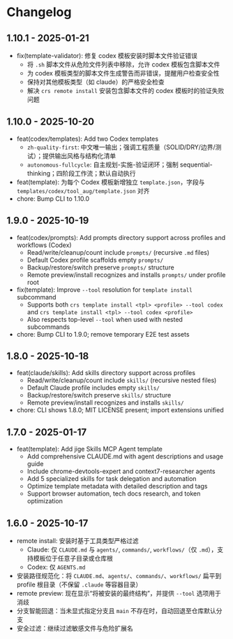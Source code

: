 # Changelog

## 1.10.1 - 2025-01-21

- fix(template-validator): 修复 codex 模板安装时脚本文件验证错误
  - 将 `.sh` 脚本文件从危险文件列表中移除，允许 codex 模板包含脚本文件
  - 为 codex 模板类型的脚本文件生成警告而非错误，提醒用户检查安全性
  - 保持对其他模板类型（如 claude）的严格安全检查
  - 解决 `crs remote install` 安装包含脚本文件的 codex 模板时的验证失败问题

## 1.10.0 - 2025-10-20

- feat(codex/templates): Add two Codex templates
  - `zh-quality-first`: 中文唯一输出；强调工程质量（SOLID/DRY/边界/测试）；提供输出风格与结构化清单
  - `autonomous-fullcycle`: 自主规划-实施-验证闭环；强制 sequential-thinking；四阶段工作流；默认自动执行
- feat(template): 为每个 Codex 模板新增独立 `template.json`，字段与 `templates/codex/tool_aug/template.json` 对齐
- chore: Bump CLI to 1.10.0

## 1.9.0 - 2025-10-19

- feat(codex/prompts): Add prompts directory support across profiles and workflows (Codex)
  - Read/write/cleanup/count include `prompts/` (recursive `.md` files)
  - Default Codex profile scaffolds empty `prompts/`
  - Backup/restore/switch preserve `prompts/` structure
  - Remote preview/install recognizes and installs `prompts/` under profile root
- fix(template): Improve `--tool` resolution for `template install` subcommand
  - Supports both `crs template install <tpl> <profile> --tool codex` and `crs template install <tpl> --tool codex <profile>`
  - Also respects top-level `--tool` when used with nested subcommands
- chore: Bump CLI to 1.9.0; remove temporary E2E test assets

## 1.8.0 - 2025-10-18

- feat(claude/skills): Add skills directory support across profiles
  - Read/write/cleanup/count include `skills/` (recursive nested files)
  - Default Claude profile includes empty `skills/`
  - Backup/restore/switch preserve `skills/` structure
  - Remote preview/install recognizes and installs `skills/`
- chore: CLI shows 1.8.0; MIT LICENSE present; import extensions unified

## 1.7.0 - 2025-01-17

- feat(template): Add jige Skills MCP Agent template
  - Add comprehensive CLAUDE.md with agent descriptions and usage guide
  - Include chrome-devtools-expert and context7-researcher agents
  - Add 5 specialized skills for task delegation and automation
  - Optimize template metadata with detailed description and tags
  - Support browser automation, tech docs research, and token optimization

## 1.6.0 - 2025-10-17

- remote install: 安装时基于工具类型严格过滤
  - Claude: 仅 `CLAUDE.md` 与 `agents/`, `commands/`, `workflows/`（仅 `.md`），支持模板位于任意子目录或仓库根
  - Codex: 仅 `AGENTS.md`
- 安装路径规范化：将 `CLAUDE.md`、`agents/`、`commands/`、`workflows/` 扁平到 profile 根目录（不保留 `.claude` 等容器目录）
- remote preview: 现在显示“将被安装的最终结构”，并提供 `--tool` 选项用于消歧
- 分支智能回退：当未显式指定分支且 `main` 不存在时，自动回退至仓库默认分支
- 安全过滤：继续过滤敏感文件与危险扩展名
